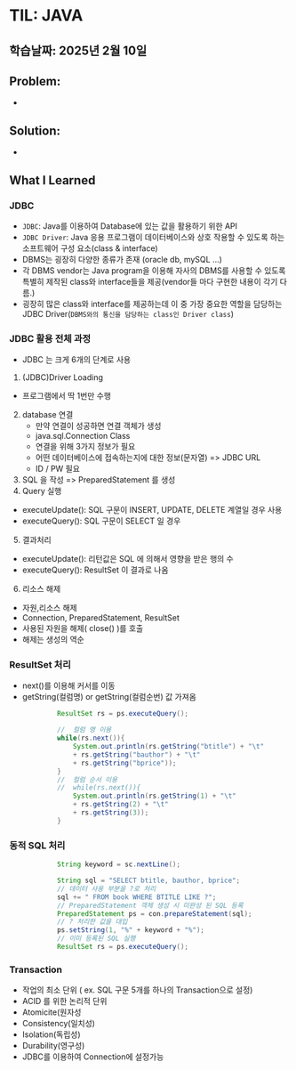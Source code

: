 # TIL: JAVA
## 학습날짜: 2025년 2월 10일

## Problem:
- 

## Solution:
- 

## What I Learned

### JDBC
- `JDBC`: Java를 이용하여 Database에 있는 값을 활용하기 위한 API
- `JDBC Driver`: Java 응용 프로그램이 데이터베이스와 상호 작용할 수 있도록 하는 소프트웨어 구성 요소(class & interface)
- DBMS는 굉장히 다양한 종류가 존재 (oracle db, mySQL ...)
- 각 DBMS vendor는 Java program을 이용해 자사의 DBMS를 사용할 수 있도록 특별히 제작된 class와 interface들을 제공(vendor들 마다 구현한 내용이 각기 다름.) 
- 굉장히 많은 class와 interface를 제공하는데 이 중 가장 중요한 역할을 담당하는 JDBC Driver(`DBMS와의 통신을 담당하는 class인 Driver class`)

### JDBC 활용 전체 과정
- JDBC 는 크게 6개의 단계로 사용
 1. (JDBC)Driver Loading
   - 프로그램에서 딱 1번만 수행
 2. database 연결
      - 만약 연결이 성공하면 연결 객체가 생성
      - java.sql.Connection Class
      - 연결을 위해 3가지 정보가 필요
      - 어떤 데이터베이스에 접속하는지에 대한 정보(문자열) => JDBC URL
      - ID / PW 필요
 3. SQL 을 작성 => PreparedStatement 를 생성
 4. Query 실행
  - executeUpdate(): SQL 구문이 INSERT, UPDATE, DELETE 계열일 경우 사용
  - executeQuery(): SQL 구문이 SELECT 일 경우
 5. 결과처리
  - executeUpdate(): 리턴값은 SQL 에 의해서 영향을 받은 행의 수
  - executeQuery(): ResultSet 이 결과로 나옴
 6. 리소스 해제
  - 자원,리소스 해제
  - Connection, PreparedStatement, ResultSet
  - 사용된 자원을 해제( close() )를 호출
  - 해제는 생성의 역순

### ResultSet 처리
- next()를 이용해 커서를 이동
- getString(컬럼명) or getString(컬럼순번) 값 가져옴
```java
            ResultSet rs = ps.executeQuery();

            //  컬럼 명 이용
            while(rs.next()){
                System.out.println(rs.getString("btitle") + "\t"
                + rs.getString("bauthor") + "\t"
                + rs.getString("bprice"));
            }
            //  컬럼 순서 이용
            //  while(rs.next()){
                System.out.println(rs.getString(1) + "\t"
                + rs.getString(2) + "\t"
                + rs.getString(3));
            }
```

### 동적 SQL 처리
```java
            String keyword = sc.nextLine();

            String sql = "SELECT btitle, bauthor, bprice";
            // 데이터 사용 부분을 ?로 처리
            sql += " FROM book WHERE BTITLE LIKE ?";
            // PreparedStatement 객체 생성 시 미완성 된 SQL 등록
            PreparedStatement ps = con.prepareStatement(sql);
            // ? 처리한 값을 대입
            ps.setString(1, "%" + keyword + "%");
            // 이미 등록된 SQL 실행
            ResultSet rs = ps.executeQuery();
```

### Transaction
- 작업의 최소 단위 ( ex. SQL 구문 5개를 하나의 Transaction으로 설정)
- ACID 를 위한 논리적 단위
- Atomicite(원자성
- Consistency(일치성)
- Isolation(독립성)
- Durability(영구성)
- JDBC를 이용하여 Connection에 설정가능
